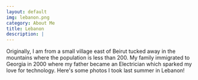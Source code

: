 ```yaml
---
layout: default
img: lebanon.png
category: About Me
title: Lebanon
description: |
---
```

  Originally, I am from a small village east of Beirut tucked away in the mountains where the population is less than 200. My family immigrated to Georgia in 2000 where my father became an Electrician which sparked my love for technology. Here's some photos I took last summer in Lebanon!
